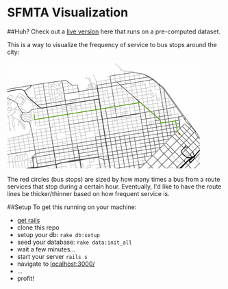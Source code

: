 # SFMTA Visualization
##Huh?
Check out a [live version](thfield.github.io/sfmta) here that runs on a pre-computed dataset.

This is a way to visualize the frequency of service to bus stops around the city:

![animated gif of 41 Union Bus](/public/img/41Union.gif)

The red circles (bus stops) are sized by how many times a bus from a route services that stop during a certain hour.  Eventually, I'd like to have the route lines be thicker/thinner based on how frequent service is.



##Setup
To get this running on your machine:
* [get rails](http://rubyonrails.org/download/)
* clone this repo
* setup your db: `rake db:setup`
* seed your database: `rake data:init_all`
* wait a few minutes...
* start your server `rails s`
* navigate to [localhost:3000/](http://localhost:3000/)
* ...
* profit!
